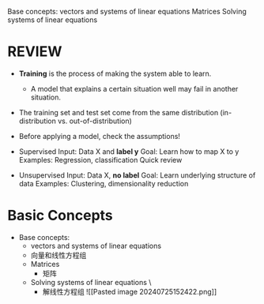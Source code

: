 Base concepts: vectors and systems of linear equations 
Matrices 
Solving systems of linear equations 

# REVIEW

- **Training** is the process of making the system able to learn.
	- A model that explains a certain situation well may fail in another situation. 
- The training set and test set come from the same distribution (in- distribution vs. out-of-distribution) 
- Before applying a model, check the assumptions!

- Supervised
Input: Data X and **label y** 
Goal: Learn how to map X to y
Examples: Regression, classification Quick review 

- Unsupervised
Input: Data X, **no label** 
Goal: Learn underlying structure of data 
Examples: Clustering, dimensionality reduction 

# Basic Concepts
- Base concepts: 
	- vectors and systems of linear equations 
	- 向量和线性方程组 
	- Matrices 
		- 矩阵 
	- Solving systems of linear equations \
		- 解线性方程组
![[Pasted image 20240725152422.png]]
















































